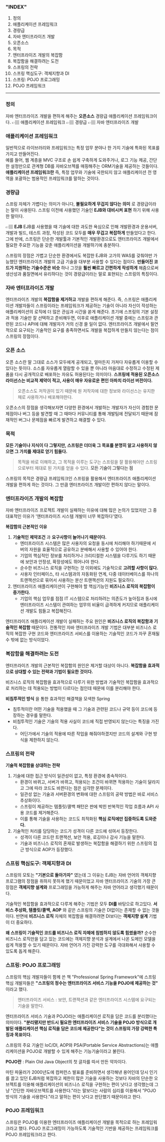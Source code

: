 ### "INDEX"

1. 정의
2. 애플리케이션 프레임워크
3. 경량급
4. 자바 엔터프라이즈 개발
5. 오픈소스
6. 목적
7. 엔터프라이즈 개발의 복잡함
8. 복잡함을 해결하려는 도전
9. 스프링의 전략
10. 스프링 핵심도구: 객체지향과 DI
11. 스프링: POJO 프로그래밍
12. POJO 프레임워크

---

### 정의

자바 엔터프라이즈 개발을 편하게 해주는 **오픈소스** 경량급 애플리케이션 프레임워크이다.
👉🏽 애플리케이션 프레임워크
👉🏽 경량급
👉🏽 자바 엔터프라이즈 개발

### 애플리케이션 프레임워크

일반적으로 라이브러리와 프레임워크는 특정 업무 분야나 한 가지 기술에 특화된 목표를 가지고 만들어진다. <br>
예를 들어, 웹 계층을 MVC 구조로 손 쉽게 구축하게 도와주거나, 로그 기능 제공, 간단한 설정만으로 관계형 DB를 자바오브젝를 매핑해주는 ORM기술을 제공하는 것들이다.
**애플리케이션 프레임워크란** 즉, 특정 업무와 기술에 국한되지 않고 애플리케이션 전 영역을 포괄하는 범용적인 프레임워크를 말하는 것이다.

### 경량급

스프링 자체가 가볍다는 의미가 아니다, **불필요하게 무겁지 않다는 의미** 로 경량급이라는 말이 사용된다.
스프링 이전에 사용했던 기술인 **EJB와 대비시켜 표현** 하기 위해 사용한 말이다.

👉🏽 **EJB**
EJB를 사용했을 때 기술에 대한 과도한 욕심으로 인해 개발환경과 운용서버, 개발과 빌드, 테스트 과정, 작성된 코드 모두를 **매우 무겁고 복잡하게** 만들었다고 한다.
그에 반에, 스프링은 단순한 개발툴과 기본적인 개발환경으로도 엔터프라이즈 개발에서 필요한 주요한 기능을 갖춘 애플리케이션을 개발하기에 충분하다.

스프링의 장점은 가볍고 단순한 환경에서도 복잡한 EJB와 고가의 WAS를 갖춰야만 가능했던 엔터프라이즈 개발의 고급 기술을 대부분 사용할 수 있다는 점이다.
**만들어진 코드가 지원하는 기술수준은 비슷** 하나 그것을 **훨씬 빠르고 간편하게 작성하게** 해줌으로써 생산성과 품질면에서 유리하다는 것이 경량급이라는 말로 표현되는 스프링의 특징이다.

### 자바 엔터프라이즈 개발

엔터프라이즈 개발의 **복잡함을 제거하고** 개발을 편하게 해준다.
즉, 스프링은 애플리케이션 개발자들이 스프링이라는 프레임워크가 제공하는 기술이 아니라 자신이 작성하는 애플리케이션의 로직에 더 많은 관심과 시간을 쏟게 해준다.
초기에 스프링의 기본 설정과 적용 기술만 잘 선택하고 준비해두면, 이후로 애플리케이션 개발 중에는 스프링과 관련된 코드나 API에 대해 개발자가 거의 신경 쓸 일이 없다.
엔터프라이즈 개발에서 필연적으로 요구되는 기술적인 요구를 충족하면서도 개발을 복잡하게 만들지 않는다는 점이 스프링의 장점이다.

### 오픈 소스

오픈 소스란 말 그대로 소스가 모두에게 공개되고, 얼마든지 가져다 자유롭게 이용할 수 있다는 뜻이다.
소스를 자유롭게 열람할 수 있을 뿐 아니라 마음대로 수정하고 수정된 제품을 다시 공개적으로 배포하는 자유도 허용된다는 의미이다.
**스프링에 적용된 오픈소스 라이선스는 비교적 제약이 적고, 사용이 매우 자유로운 편인 아파치 라이선 버전이다.**

> 오픈소스도 저작권이 있기 때문에 원 저작자에 대한 정보와 라이선스는 유지한 채로 사용하거나 배포해야한다.

오픈소스의 장점을 생각해보자면 다양한 환경에서 개발하는 개발자가 자신이 경험한 문제점이나 버그 등을 발견할 때 그 때마다 커뮤니티를 통해 개발팀에 전달되기 때문에 잠재적인 버그나 문제점을 빠르게 발견하고 해결할 수 있다.

### 목적

**모든 기술이나 지식이 다 그렇지만, 스프링은 더더욱 그 목표를 분명히 알고 사용하지 않으면 그 가치를 제대로 얻기 힘들다.**

> 목적을 바로 이해하고, 그 목적을 이루는 도구는 스프링을 잘 활용해야만 스프링으로부터 제대로 된 가치를 얻을 수 있다. **모든 기술이 그렇다는 점**

스프링의 목적은 경량급 프레임워크인 스프링을 활용해서 엔터프라이즈 애플리케이션 개발을 편하게 하는 것이다.
그 만큼 엔터프라이즈 개발이란 편하지 않다는 말이다.

### 엔터프라이즈 개발의 복잡함

자바 엔터프라이즈 프로젝트 개발이 실패하는 이유에 대해 많은 논의가 있었지만 그 중 대표적인 이유가 '엔터프라이즈 시스템 개발이 너무 복잡하다'였다.

**복잡함의 근본적인 이유**

1. **기술적인 제약조건** 과 **요구사항이 늘어나기 때문이다.**
    + 엔터프라이즈 시스템은 많은 사용자의 요청을 동시에 처리해야 하기때문에 서버의 자원을 효율적으로 공유하고 분배해서 사용할 수 있어야 한다.
    + 기업의 핵심적인 정보를 처리하거나 크리티컬한 시스템을 다루기도 하기 때문에 보안과 안정성, 확장성에도 뛰어나야 한다.
    + 순수한 비즈니스 로직을 구현하는 것 이외에도 기술적으로 **고려할 사항이 많다.**
    + 사용자 인터페이스, 타 시스템과의 자동화된 연계, 다중 데이터베이스를 하나의 트랜잭션으로 묶어서 사용하는 분산 트랜잭션의 지원도 필요하다.
2. 엔터프라이즈 애플리케이션이 구현해야 할 핵심기능인 **비즈니스 로직의 복잡함이 증가한다.**
    + 기업의 핵심 업무를 점점 IT 시스템으로 처리하려는 의존도가 높아짐과 동시에 엔터프라이즈 시스템이 관여하는 업무의 비율이 급격하게 커지므로 애플리케이션 개발도 힘들고 복잡해진다.

엔터프라이즈 애플리케이션 개발이 실패하는 주요 원인은 **비즈니스 로직의 복잡함과 기술적인 복잡함** 때문이다.
전통적인 자바 엔터프라이즈 개발 기법은 대부분 비즈니스 로직의 복잡한 구현 코드와 엔터프라이즈 서비스를 이용하는 기술적인 코드가 자꾸 혼재될 수 밖에 없는 방식이었다.

### 복잡함을 해결하려는 도전
엔터프라이즈 개발의 근본적인 복잡함의 원인은 제거할 대상이 아니다.
**복잡함을 효과적으로 상대할 수 있는 전략과 기법이 필요한 것이다.**

비즈니스 로직의 복잡함을 효과적으로 다루기 위한 방법과 기술적인 복잡함을 효과적으로 처리하는 데 적용되는 방법이 다르다는 점인데 때문에 이를 분리해야 한다.

**비침투적인 방식** 을 통한 효과적인 해결책을 모색한 Spring

- 침투적이란 어떤 기술을 적용했을 때 그 기술과 관련된 코드나 규약 등이 코드에 등장하는 경우를 말한다.
- 비침투적인 기술은 기술의 적용 사실이 코드에 직접 반영되지 않는다는 특징을 가진다.
    + 어딘가에서 기술의 적용에 따른 작업을 해줘야하겠지만 코드의 설계와 구현 방식을 제한하지 않는다.

### 스프링의 전략

**기술적 복잡함을 상대하는 전략**

1. 기술에 대한 접근 방식이 일관성이 없고, 특정 환경에 종속적이다.
    + 환경이 바뀌고, 서버가 바뀌고, 적용되는 조건이 바뀌면 적용하는 기술이 달라지고 그에 따라 코드도 바뀐다는 점은 심각한 문제이다.
    + 일관성 없는 기술과 서버환경의 변화에 대한 스프링의 공략 방법은 바로 서비스 추상화이다.
    + 스프링이 제공하는 템플릿/콜백 패턴은 판에 박힌 반복적인 작업 흐름과 API 사용 코드를 제거해준다.
    + 이를 통해 기술을 사용하는 코드도 최적화된 **핵심 로직에만 집중하도록 도와준다.**
2. 기술적인 처리를 담당하는 코드가 성격이 다른 코드에 섞여서 등장한다.
    + 성격이 다른 코드란 트랜잭션, 보안 적용, 로깅이나 감사 기능을 말한다.
    + 기술과 비즈니스 로직의 혼재로 발생하는 복잡함을 해결하기 위한 스프링의 접근 방식으로 AOP가 등장했다.

### 스프링 핵심도구: 객체지향과 DI

스프링의 모토는 **"기본으로 돌아가자"** 였는데 그 이유는 EJB는 자바 언어의 객체지향 프로그램의 장점을 취하지 못하게 했기 때문이었고 자바 엔터프라이즈 기술의 가장 큰 장점은 **객체지향 설계와** 프로그래밍을 가능하게 해주는 자바 언어라고 생각했기 때문이다.

기술적인 복잡함을 효과적으로 다루게 해주는 기법은 모두 **DI를** 바탕으로 하고있다.
**서비스 추상화, 템플릿/콜백, AOP** 와 같은 스프링의 기술은 DI없이는 존재할 수 없는 것들이다.
반면에 **비즈니스 로직** 자체의 복잡함을 해결하려면 DI보다는 **객체지향 설계** 기법이 더 중요하다.

**왜 스프링이 기술적인 코드를 비즈니스 로직 자체에 침범하지 않도록 힘썼을까?**
순수한 비즈니스 로직만을 담고 있는 코드에는 객체지향 분석과 설계에서 나온 도메인 모델을 쉽게 적용할 수 있기 때문이다.
자바 언어가 가진 강력한 도구를 극대화해서 사용할 수 있도록 돕게 해준다.

### 스프링: POJO 프로그래밍

스프링의 핵심 개발자들이 함께 쓴 책 "Professional Spring Framework"에 스프링 핵심 개발자들은 **"스프링의 정수는 엔터프라이즈 서비스 기능을 POJO에 제공하는 것"** 이라고 했다.

> 엔터프라이즈 서비스 : 보안, 트랜잭션과 같은 엔터프라이즈 시스템에 요구되는 기술을 말한다.

엔터프라이즈 서비스 기술과 POJO라는 애플리케이션 로직을 담은 코드를 분리했다는 의미이다.
**"분리됐지만 반드시 필요한 엔터프라이즈 서비스 기술을 POJO 방식으로 개발된 애플리케이션 핵심 로직을 담은 코드에 제공한다"는 것이 스프링의 가장 강력한 특징과 목표이다.**

스프링의 주요 기술인 IoC/DI, AOP와 PSA(Portable Service Abstractions)는 애플리케이션을 POJO로 개발할 수 있게 해주는 기능기술이라고 불린다.

**POJO란** : Plain Old Java Object의 첫 글자를 따서 만든 약자이다.

마틴 파울러가 2000년도에 컴퍼런스 발표를 준비하면서 생각해낸 용어인데 당시 인기를 끌고 있던 EJB처럼 복잡하고 제한이 많은 기술을 사용하는 것보다 자바의 단순한 오브젝트를 이용해 애플리케이션의 비즈니스 로직을 구현하는 편이 낫다고 생각했는데 그냥 "간단한 자바오브젝트를 사용한다."라는 말보다는 사람의 심리를 이용해서 "POJO방식의 기술을 사용한다."라고 말하는 편이 낫다고 판단했기 때문이라고 한다.

### POJO 프레임워크
스프링은 POJO를 이용한 엔터프라이즈 애플리케이션 개발을 목적으로 하는 프레임워크라고 했다.
POJO 프로그래밍이 가능하도록 기술적인 기반을 제공하는 프레임워크를 POJO 프레임워크라고 한다.
